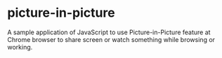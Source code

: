 # picture-in-picture
A sample application of JavaScript to use Picture-in-Picture feature at Chrome browser to share screen or watch something while browsing or working.
